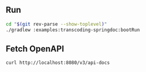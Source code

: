## Run

```bash
cd "$(git rev-parse --show-toplevel)"
./gradlew :examples:transcoding-springdoc:bootRun
```

## Fetch OpenAPI

```bash
curl http://localhost:8080/v3/api-docs
```

